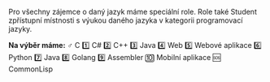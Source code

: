 Pro všechny zájemce o daný jazyk máme speciální role. Role také <role>Student</role> zpřístupní místnosti s výukou daného jazyka v kategorii programovací jazyky.

**Na výběr máme:**
:male_sign: <role>C</role>
:one: <role>C#</role>
:two: <role>C++</role>
:three: <role>Java</role>
:four: <role>Web</role>
:five: <role>Webové aplikace</role>
:six: <role>Python</role>
:seven: <role>Java</role>
:eight: <role>Golang</role>
:nine: <role>Assembler</role>
:keycap_ten: <role>Mobilní aplikace</role>
:sos:  <role>CommonLisp</role>
